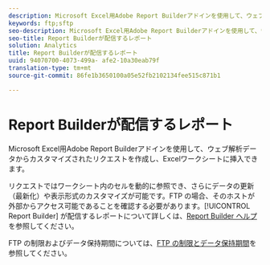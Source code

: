 ```yaml
---
description: Microsoft Excel用Adobe Report Builderアドインを使用して、ウェブ解析データからカスタマイズされたリクエストを作成し、Excelワークシートに挿入できます。
keywords: ftp;sftp
seo-description: Microsoft Excel用Adobe Report Builderアドインを使用して、ウェブ解析データからカスタマイズされたリクエストを作成し、Excelワークシートに挿入できます。
seo-title: Report Builderが配信するレポート
solution: Analytics
title: Report Builderが配信するレポート
uuid: 94070700-4073-499a- afe2-10a30eab79f
translation-type: tm+mt
source-git-commit: 86fe1b3650100a05e52fb2102134fee515c871b1

---
```



# Report Builderが配信するレポート

Microsoft Excel用Adobe Report Builderアドインを使用して、ウェブ解析データからカスタマイズされたリクエストを作成し、Excelワークシートに挿入できます。

リクエストではワークシート内のセルを動的に参照でき、さらにデータの更新（最新化）や表示形式のカスタマイズが可能です。FTP の場合、そのホストが外部からアクセス可能であることを確認する必要があります。[!UICONTROL Report Builder] が配信するレポートについて詳しくは、[Report Builder ヘルプ](https://marketing.adobe.com/resources/help/en_US/arb/index.html#ReportBuilder_Home)を参照してください。

FTP の制限およびデータ保持期間については、[FTP の制限とデータ保持期間](../../../export/ftp-and-sftp/ftp-limits.md#concept_8CAA1D8F27B3411AB902520AD6C9A70E)を参照してください。
